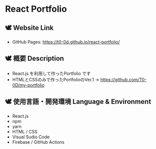 # React Portfolio

## 🕊 Website Link
* GitHub Pages: https://t0-0d.github.io/react-portfolio/

## 🕊 概要 Description
* React.js を利用して作ったPortfolio です
* HTMLとCSSのみで作ったPortfolioのVer.1 -> https://github.com/T0-0D/my-portfolio

## 🕊 使用言語・開発環境 Language & Environment
* React.js
* npm
* yarn
* HTML / CSS
* Visual Sudio Code
* Firebase / GitHub Actions
